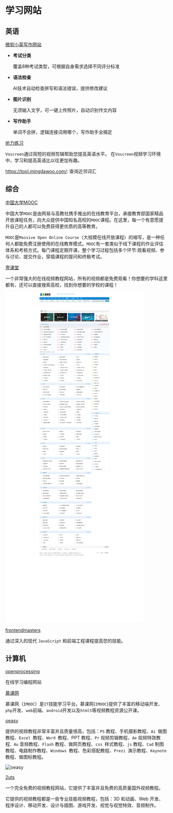 # 学习网站

## 英语

[微软小英写作网站](https://app.mtutor.engkoo.com/englishwriting/)

- **考试分类**

  覆盖8种考试类型，可根据自身需求选择不同评分标准

- **语法检查**

  AI技术自动检查拼写和语法错误，提供修改建议

- **图片识别**

  无须输入文字，可一键上传照片，自动识别作文内容

- **写作助手**

  单词不会拼，逻辑连接词用哪个，写作助手全搞定

[听力练习](https://www.voscreen.com/)

`Voscreen`通过简短的视频剪辑帮助您提高英语水平。 在`Voscreen`视频学习环境中，学习和提高英语比以往更加有趣。

https://tool.mingdawoo.com/: 查询近邻词汇

## 综合

[中国大学MOOC](https://www.icourse163.org/)

中国大学`MOOC`是由网易与高教社携手推出的在线教育平台，承接教育部国家精品开放课程任务，向大众提供中国知名高校的`MOOC`课程。在这里，每一个有意愿提升自己的人都可以免费获得更优质的高等教育。

`MOOC`是`Massive Open Online Course`（大规模在线开放课程）的缩写，是一种任何人都能免费注册使用的在线教育模式。`MOOC`有一套类似于线下课程的作业评估体系和考核方式。每门课程定期开课，整个学习过程包括多个环节:观看视频、参与讨论、提交作业，穿插课程的提问和终极考试。

[壹课堂](http://www.1ketang.com/index.html)

一个非常强大的在线视频教程网站，所有的视频都是免费观看！你想要的学科这里都有，还可以直接搜索高校，找到你想要的学校的课程！

![1ketang.png](./images/1ketang.png)

[frontendmasters](https://frontendmasters.com/)

通过深入的现代 `JavaScript` 和前端工程课程提高您的技能。

## 计算机

[openprocessing](https://www.openprocessing.org/)

在线学习编程网站

[慕课网](https://www.imooc.com/)

慕课网（`IMOOC`）是`IT`技能学习平台。慕课网(`IMOOC`)提供了丰富的移动端开发、`php`开发、`web`前端、`android`开发以及`html5`等视频教程资源公开课。

[oeasy](http://oeasy.org/)

提供的视频教程非常丰富并且质量很高，包括：`PS` 教程、手机摄影教程、`Ai `做图教程、`Excel `教程、`Word `教程、PPT 教程、`Pr` 视频剪辑教程、`Ae` 视频特效教程`、Au` 音频教程、`Flash` 教程、做网页教程、`css `样式教程、`js` 教程、`Cad` 制图教程、电路制作教程、`Windows `教程、色彩搭配教程、`Prezi `演示教程、`Keynote` 教程、做图标教程。

![oeasy](./images/oeasy.png)

[2uts](https://2uts.com/)

一个完全免费的视频教程网站，它提供了丰富并且免费的高质量国外视频教程。

它提供的视频教程都是一些专业技能视频教程，包括：3D 和动画、Web 开发、程序设计、移动开发、设计与插图、游戏开发、视觉与视觉特效、音频制作。
